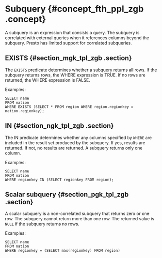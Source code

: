 # Subquery {#concept_fth_ppl_zgb .concept}

A subquery is an expression that consists a query. The subquery is correlated with external queries when it references columns beyond the subquery. Presto has limited support for correlated subqueries.

## EXISTS {#section_mgk_tpl_zgb .section}

The `EXISTS` predicate determines whether a subquery returns all rows. If the subquery returns rows, the WHERE expression is TRUE. If no rows are returned, the WHERE expression is FALSE.

Examples:

```
SELECT name
FROM nation
WHERE EXISTS (SELECT * FROM region WHERE region.regionkey = nation.regionkey);

```

## IN {#section_ngk_tpl_zgb .section}

The IN predicate determines whether any columns specified by `WHERE` are included in the result set produced by the subquery. If yes, results are returned. If not, no results are returned. A subquery returns only one column.

Examples:

```
SELECT name
FROM nation
WHERE regionkey IN (SELECT regionkey FROM region);

```

## Scalar subquery {#section_pgk_tpl_zgb .section}

A scalar subquery is a non-correlated subquery that returns zero or one row. The subquery cannot return more than one row. The returned value is `NULL` if the subquery returns no rows.

Examples:

```
SELECT name
FROM nation
WHERE regionkey = (SELECT max(regionkey) FROM region)
```

